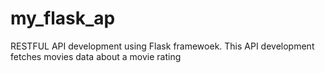 # my_flask_ap

RESTFUL API development using Flask framewoek. This API development fetches movies data about a movie rating 
